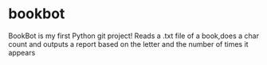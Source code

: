 # bookbot
BookBot is my first Python git project!
Reads a .txt file of a book,does a char count and outputs a report based on the letter and the number of times it appears
